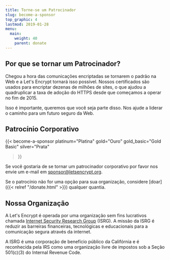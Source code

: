 ```yaml
---
title: Torne-se um Patrocinador
slug: become-a-sponsor
top_graphic: 4
lastmod: 2019-01-28
menu:
  main:
    weight: 40
    parent: donate
---
```


## Por que se tornar um Patrocinador?

Chegou a hora das comunicações encriptadas se tornarem o padrão na Web e a Let's Encrypt tornará isso possível. Nossos certificados são usados para encriptar dezenas de milhões de sites, o que ajudou a quadruplicar a taxa de adoção do HTTPS desde que começamos a operar no fim de 2015.

Isso é importante, queremos que você seja parte disso. Nos ajude a liderar o caminho para um futuro seguro da Web.

## Patrocínio Corporativo

{{< become-a-sponsor
  platinum="Platina"
  gold="Ouro"
  gold_basic="Gold Basic"
  silver="Prata"
>}}

Se você gostaria de se tornar um patrocinador corporativo por favor nos envie um e-mail em [sponsor@letsencrypt.org](mailto:sponsor@letsencrypt.org).

Se o patrocínio não for uma opção para sua organização, considere [doar]({{< relref "/donate.html" >}}) qualquer quantia.

## Nossa Organização

A Let's Encrypt é operada por uma organização sem fins lucrativos chamada [Internet Security Research Group](https://www.abetterinternet.org/) (ISRG). A missão da ISRG é reduzir as barreiras financeiras, tecnológicas e educacionais para a comunicação segura através da internet.

A ISRG é uma corporação de benefício público da Califórnia e é reconhecida pela IRS como uma organização livre de impostos sob a Seção 501(c)(3) do Internal Revenue Code.

